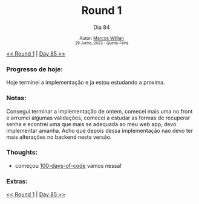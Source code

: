 <div align="center">
  <h1>Round 1</h1>
  <p>Dia 84</p>

  <sub>
    Autor: <a href="https://github.com/marcosmwx" target="_blank">Marcos Willian</a>
    <br>
    <small>29 Junho, 2023 -  Quinta-Feira</small>
  </sub>
</div>

[<< Round 1](./README.MD) | [Day 85 >>](dia085.md)

### Progresso de hoje:

Hoje terminei a implementação e ja estou estudando a proxima.

### Notas:

Consegui terminar a implementação de ontem, comecei mais uma no front e arrumei algumas validações, comecei a estudar as formas de recuperar senha e econtrei uma que mais se adequada ao meu web app, devo implementar amanha.
Acho que depois dessa implementação nao devo ter mais alterações no backend nesta versão.

### Thoughts:

- começou [100-days-of-code](https://github.com/marcosmwx/100DaysOfCode) vamos nessa!

### Extras:

[<< Round 1](./README.MD) | [Day 85 >>](dia085.md)
